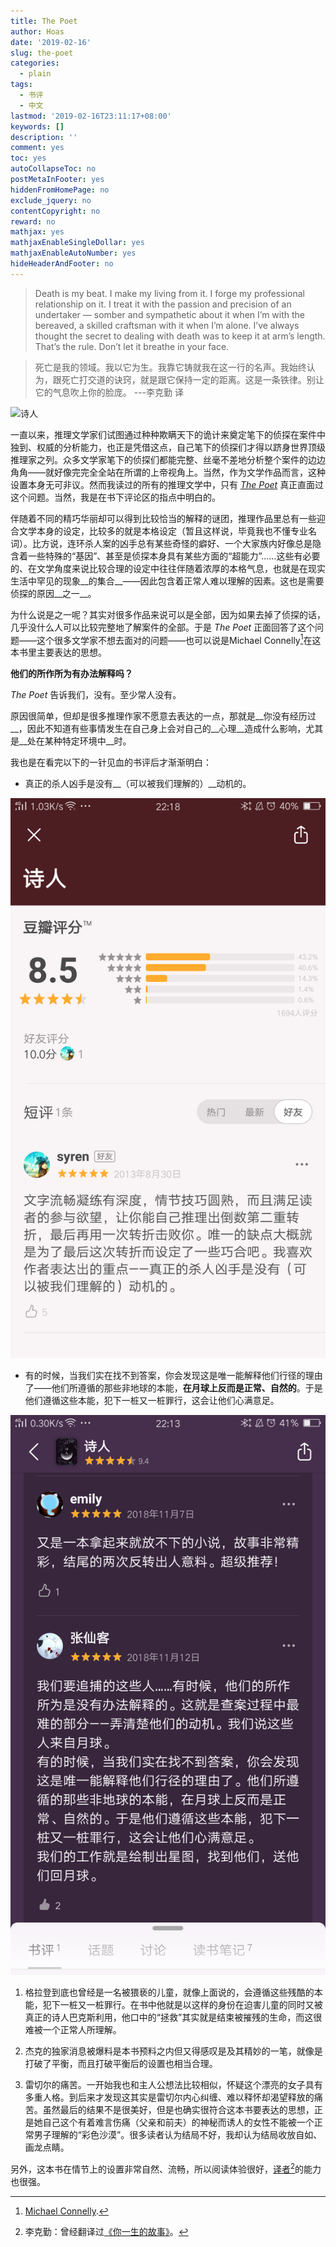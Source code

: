 ```yaml
---
title: The Poet
author: Hoas
date: '2019-02-16'
slug: the-poet
categories:
  - plain
tags:
  - 书评
  - 中文
lastmod: '2019-02-16T23:11:17+08:00'
keywords: []
description: ''
comment: yes
toc: yes
autoCollapseToc: no
postMetaInFooter: yes
hiddenFromHomePage: no
exclude_jquery: no
contentCopyright: no
reward: no
mathjax: yes
mathjaxEnableSingleDollar: yes
mathjaxEnableAutoNumber: yes
hideHeaderAndFooter: no
---
```

> Death is my beat.  I make my living from it.  I forge my professional relationship on it.  I treat it with the passion and precision of an undertaker — somber and sympathetic about it when I’m with the bereaved, a skilled craftsman with it when I’m alone.  I’ve always thought the secret to dealing with death was to keep it at arm’s length.  That’s the rule.  Don’t let it breathe in your face.

> 死亡是我的领域。我以它为生。我靠它铸就我在这一行的名声。我始终认为，跟死亡打交道的诀窍，就是跟它保持一定的距离。这是一条铁律。别让它的气息吹上你的脸庞。 ---李克勤 译

![诗人](https://img1.doubanio.com/view/subject/l/public/s1964928.jpg)
<!--more-->

  一直以来，推理文学家们试图通过种种欺瞒天下的诡计来奠定笔下的侦探在案件中独到、权威的分析能力，也正是凭借这点，自己笔下的侦探们才得以跻身世界顶级推理家之列。众多文学家笔下的侦探们都能完整、丝毫不差地分析整个案件的边边角角——就好像完完全全站在所谓的上帝视角上。当然，作为文学作品而言，这种设置本身无可非议。然而我读过的所有的推理文学中，只有 [*The Poet*](https://www.michaelconnelly.com/novels/thepoet/) 真正直面过这个问题。当然，我是在书下评论区的指点中明白的。
  
  伴随着不同的精巧华丽却可以得到比较恰当的解释的谜团，推理作品里总有一些迎合文学本身的设定，比较多的就是本格设定（暂且这样说，毕竟我也不懂专业名词）。比方说，连环杀人案的凶手总有某些奇怪的癖好、一个大家族内好像总是隐含着一些特殊的“基因”、甚至是侦探本身具有某些方面的“超能力”……这些有必要的、在文学角度来说比较合理的设定中往往伴随着浓厚的本格气息，也就是在现实生活中罕见的现象__的集合__——因此包含着正常人难以理解的因素。这也是需要侦探的原因__之一__。
  
  为什么说是之一呢？其实对很多作品来说可以是全部，因为如果去掉了侦探的话，几乎没什么人可以比较完整地了解案件的全部。于是 *The Poet* 正面回答了这个问题——这个很多文学家不想去面对的问题——也可以说是Michael Connelly[^1]在这本书里主要表达的思想。

[^1]: [Michael Connelly](https://www.michaelconnelly.com/).

  __他们的所作所为有办法解释吗？__
  
  *The Poet* 告诉我们，没有。至少常人没有。
  
  原因很简单，但却是很多推理作家不愿意去表达的一点，那就是__你没有经历过__，因此不知道有些事情发生在自己身上会对自己的__心理__造成什么影响，尤其是__处在某种特定环境中__时。
  
  我也是在看完以下的一针见血的书评后才渐渐明白：
  
  - 真正的杀人凶手是没有__（可以被我们理解的）__动机的。
  
  ![syren](https://github.com/hoasxyz/MarkdownPhotos/raw/master/mystery%20literature/%E8%AF%97%E4%BA%BA2.png)
  
  - 有的时候，当我们实在找不到答案，你会发现这是唯一能解释他们行径的理由了——他们所遵循的那些非地球的本能，__在月球上反而是正常、自然的__。于是他们遵循这些本能，犯下一桩又一桩罪行，这会让他们心满意足。
  
  ![短评](https://github.com/hoasxyz/MarkdownPhotos/raw/master/mystery%20literature/%E8%AF%97%E4%BA%BA1.png)
  
  1. 格拉登到底也曾经是一名被猥亵的儿童，就像上面说的，会遵循这些残酷的本能，犯下一桩又一桩罪行。在书中他就是以这样的身份在迫害儿童的同时又被真正的诗人巴克斯利用，他口中的“拯救”其实就是结束被摧残的生命，而这很难被一个正常人所理解。
  
  2. 杰克的独家消息被爆料是本书预料之内但又得感叹是及其精妙的一笔，就像是打破了平衡，而且打破平衡后的设置也相当合理。
  
  3. 雷切尔的痛苦。一开始我也和主人公想法比较相似，怀疑这个漂亮的女子具有多重人格。到后来才发现这其实是雷切尔内心纠缠、难以释怀却渴望释放的痛苦。虽然最后的结果不是很美好，但是也确实很符合这本书要表达的思想，正是她自己这个有着难言伤痛（父亲和前夫）的神秘而诱人的女性不能被一个正常男子理解的“彩色沙漠”。很多读者认为结局不好，我却认为结局收放自如、画龙点睛。
  
  另外，这本书在情节上的设置非常自然、流畅，所以阅读体验很好，[译者](https://book.douban.com/subject_search?search_text=%E6%9D%8E%E5%85%8B%E5%8B%A4)[^2]的能力也很强。
  

[^2]: 李克勤：曾经翻译过[《你一生的故事》](https://book.douban.com/subject/26295448/)。